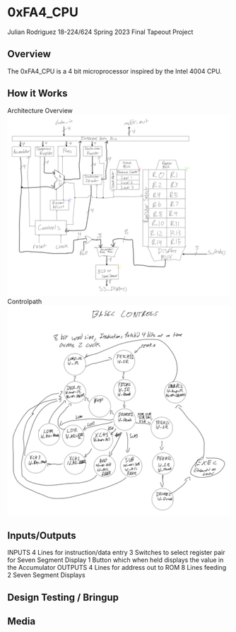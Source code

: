 # 0xFA4_CPU
Julian Rodriguez
18-224/624 Spring 2023 Final Tapeout Project
## Overview
The 0xFA4_CPU is a 4 bit microprocessor inspired by the Intel 4004 CPU.
## How it Works
Architecture Overview
![](0xFA4_Datapath.png)
Controlpath
![](FA4_Controls_FSM.png)
## Inputs/Outputs
INPUTS
4 Lines for instruction/data entry
3 Switches to select register pair for Seven Segment Display
1 Button which when held displays the value in the Accumulator
OUTPUTS
4 Lines for address out to ROM
8 Lines feeding 2 Seven Segment Displays
## Design Testing / Bringup

## Media

